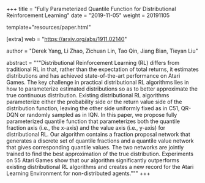 +++
title = "Fully Parameterized Quantile Function for Distributional Reinforcement   Learning"
date = "2019-11-05"
weight = 20191105

template="resources/paper.html"

[extra]
web = "https://arxiv.org/abs/1911.02140"

author = "Derek Yang, Li Zhao, Zichuan Lin, Tao Qin, Jiang Bian, Tieyan Liu"

abstract = """Distributional Reinforcement Learning (RL) differs from traditional RL in that, rather than the expectation of total returns, it estimates distributions and has achieved state-of-the-art performance on Atari Games. The key challenge in practical distributional RL algorithms lies in how to parameterize estimated distributions so as to better approximate the true continuous distribution. Existing distributional RL algorithms parameterize either the probability side or the return value side of the distribution function, leaving the other side uniformly fixed as in C51, QR-DQN or randomly sampled as in IQN. In this paper, we propose fully parameterized quantile function that parameterizes both the quantile fraction axis (i.e., the x-axis) and the value axis (i.e., y-axis) for distributional RL. Our algorithm contains a fraction proposal network that generates a discrete set of quantile fractions and a quantile value network that gives corresponding quantile values. The two networks are jointly trained to find the best approximation of the true distribution. Experiments on 55 Atari Games show that our algorithm significantly outperforms existing distributional RL algorithms and creates a new record for the Atari Learning Environment for non-distributed agents."""
+++
